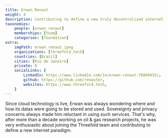 ```yaml
---
title: Erwan Renaut
weight: 4
description: Contributing to define a new truly decentralized internet where you are not the product.
taxonomies:
    people: [erwan_renaut]
    memberships: [team]
    categories: [foundation]
extra:
    imgPath: erwan_renaut.jpeg
    organizations: [threefold_tech]
    countries: [Brazil]
    cities: [Rio de Janeiro]
    private: 0
    socialLinks: {
        LinkedIn: https://www.linkedin.com/in/erwan-renaut-78869433/,
        github: https://github.com/renauter,
        websites: https://www.threefold.tech,
    }
---
```


Since cloud technology is live, Erwan was always wondering where and how its datas were going to be stored and used. Sovereignty and privacy concerns always made him reluctant in using such services. That's why, after more than a decade working on oil & gas research projects, he was very enthusiastic about joining the Threefold team and contributing to define a new internet paradigm.
